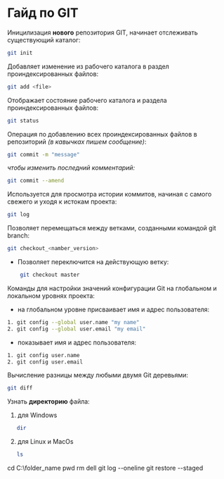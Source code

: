 # Гайд по GIT
Иницилизация **нового** репозитория GIT, начинает отслеживать существующий каталог:
```sh
git init
```
Добавляет изменение из рабочего каталога в раздел проиндексированных файлов:
```sh
git add <file>
```
Отображает состояние рабочего каталога и раздела проиндексированных файлов:
```sh
git status
```
Операция по добавлению всех проиндексированных файлов в репозиторий *(в кавычках пишем сообщение)*:
```sh
git commit -m "message" 
```
*чтобы изменить последний комментарий:* 
```sh
git commit --amend
```

Используется для просмотра истории коммитов, начиная с самого свежего и уходя к истокам проекта:
```sh
git log
```
Позволяет перемещаться между ветками, созданными командой git branch:
```sh
git checkout_<namber_version>
```
* Позволяет переключится на действующую ветку:
```sh 
    git checkout master
```
Команды для настройки значений конфигурации Git на глобальном и локальном уровнях проекта:
* на глобальном уровне присваивает имя и адрес пользователя:
```sh
1. git config --global user.name "my name"
2. git config --global user.email "my email"
```
* показывает имя и адрес пользователя:
```sh
1. git config user.name 
2. git config user.email
```
Вычисление разницы между любыми двумя Git деревьями:
```sh 
git diff
```
Узнать **директорию** файла:
1. для Windows
```sh
   dir
```
2. для Linux и MacOs
```sh
   ls
```

cd C:\folder_name
pwd
rm <file>
dell <file>
git log --oneline
git restore --staged<file>
